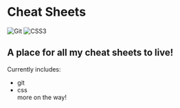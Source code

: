 # Cheat Sheets  

![Git](https://img.shields.io/badge/git-%23F05033.svg?style=for-the-badge&logo=git&logoColor=white) 
![CSS3](https://img.shields.io/badge/css3-%231572B6.svg?style=for-the-badge&logo=css3&logoColor=white)
## A place for all my cheat sheets to live!  
Currently includes:  
- git            
- css      
more on the way!
